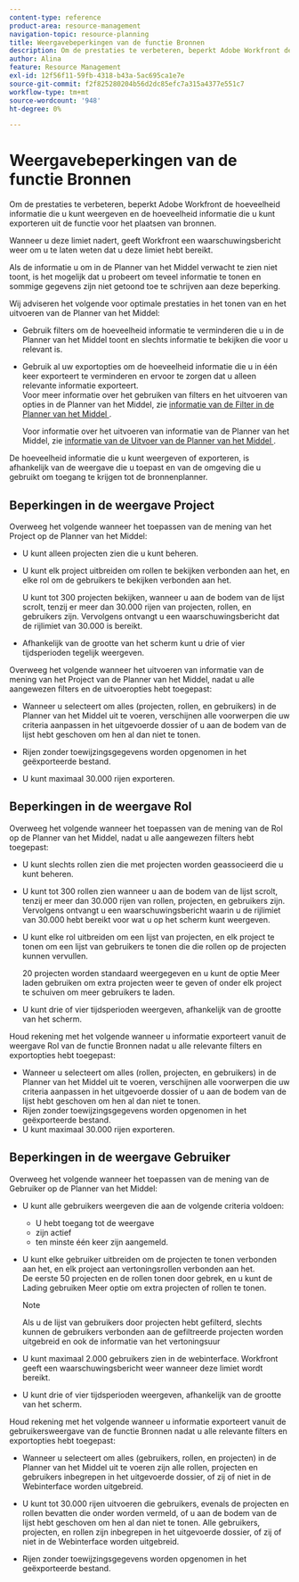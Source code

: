```yaml
---
content-type: reference
product-area: resource-management
navigation-topic: resource-planning
title: Weergavebeperkingen van de functie Bronnen
description: Om de prestaties te verbeteren, beperkt Adobe Workfront de hoeveelheid informatie die u kunt weergeven en de hoeveelheid informatie die u kunt exporteren uit de functie voor het plaatsen van bronnen.
author: Alina
feature: Resource Management
exl-id: 12f56f11-59fb-4318-b43a-5ac695ca1e7e
source-git-commit: f2f825280204b56d2dc85efc7a315a4377e551c7
workflow-type: tm+mt
source-wordcount: '948'
ht-degree: 0%

---
```


# Weergavebeperkingen van de functie Bronnen

Om de prestaties te verbeteren, beperkt Adobe Workfront de hoeveelheid informatie die u kunt weergeven en de hoeveelheid informatie die u kunt exporteren uit de functie voor het plaatsen van bronnen.

Wanneer u deze limiet nadert, geeft Workfront een waarschuwingsbericht weer om u te laten weten dat u deze limiet hebt bereikt.

Als de informatie u om in de Planner van het Middel verwacht te zien niet toont, is het mogelijk dat u probeert om teveel informatie te tonen en sommige gegevens zijn niet getoond toe te schrijven aan deze beperking.

Wij adviseren het volgende voor optimale prestaties in het tonen van en het uitvoeren van de Planner van het Middel:

* Gebruik filters om de hoeveelheid informatie te verminderen die u in de Planner van het Middel toont en slechts informatie te bekijken die voor u relevant is.
* Gebruik al uw exportopties om de hoeveelheid informatie die u in één keer exporteert te verminderen en ervoor te zorgen dat u alleen relevante informatie exporteert.\
  Voor meer informatie over het gebruiken van filters en het uitvoeren van opties in de Planner van het Middel, zie [ informatie van de Filter in de Planner van het Middel ](../../resource-mgmt/resource-planning/filter-resource-planner.md).

  Voor informatie over het uitvoeren van informatie van de Planner van het Middel, zie [ informatie van de Uitvoer van de Planner van het Middel ](../../resource-mgmt/resource-planning/export-resource-planner.md).

De hoeveelheid informatie die u kunt weergeven of exporteren, is afhankelijk van de weergave die u toepast en van de omgeving die u gebruikt om toegang te krijgen tot de bronnenplanner.

## Beperkingen in de weergave Project

Overweeg het volgende wanneer het toepassen van de mening van het Project op de Planner van het Middel:

* U kunt alleen projecten zien die u kunt beheren.
* U kunt elk project uitbreiden om rollen te bekijken verbonden aan het, en elke rol om de gebruikers te bekijken verbonden aan het.

  U kunt tot 300 projecten bekijken, wanneer u aan de bodem van de lijst scrolt, tenzij er meer dan 30.000 rijen van projecten, rollen, en gebruikers zijn. Vervolgens ontvangt u een waarschuwingsbericht dat de rijlimiet van 30.000 is bereikt.

* Afhankelijk van de grootte van het scherm kunt u drie of vier tijdsperioden tegelijk weergeven.

Overweeg het volgende wanneer het uitvoeren van informatie van de mening van het Project van de Planner van het Middel, nadat u alle aangewezen filters en de uitvoeropties hebt toegepast:

* Wanneer u selecteert om alles (projecten, rollen, en gebruikers) in de Planner van het Middel uit te voeren, verschijnen alle voorwerpen die uw criteria aanpassen in het uitgevoerde dossier of u aan de bodem van de lijst hebt geschoven om hen al dan niet te tonen.
* Rijen zonder toewijzingsgegevens worden opgenomen in het geëxporteerde bestand.

* U kunt maximaal 30.000 rijen exporteren.

## Beperkingen in de weergave Rol

Overweeg het volgende wanneer het toepassen van de mening van de Rol op de Planner van het Middel, nadat u alle aangewezen filters hebt toegepast:

* U kunt slechts rollen zien die met projecten worden geassocieerd die u kunt beheren.

* U kunt tot 300 rollen zien wanneer u aan de bodem van de lijst scrolt, tenzij er meer dan 30.000 rijen van rollen, projecten, en gebruikers zijn. Vervolgens ontvangt u een waarschuwingsbericht waarin u de rijlimiet van 30.000 hebt bereikt voor wat u op het scherm kunt weergeven.
* U kunt elke rol uitbreiden om een lijst van projecten, en elk project te tonen om een lijst van gebruikers te tonen die die rollen op de projecten kunnen vervullen.

  20 projecten worden standaard weergegeven en u kunt de optie Meer laden gebruiken om extra projecten weer te geven of onder elk project te schuiven om meer gebruikers te laden.

* U kunt drie of vier tijdsperioden weergeven, afhankelijk van de grootte van het scherm.

Houd rekening met het volgende wanneer u informatie exporteert vanuit de weergave Rol van de functie Bronnen nadat u alle relevante filters en exportopties hebt toegepast:

* Wanneer u selecteert om alles (rollen, projecten, en gebruikers) in de Planner van het Middel uit te voeren, verschijnen alle voorwerpen die uw criteria aanpassen in het uitgevoerde dossier of u aan de bodem van de lijst hebt geschoven om hen al dan niet te tonen.
* Rijen zonder toewijzingsgegevens worden opgenomen in het geëxporteerde bestand.
* U kunt maximaal 30.000 rijen exporteren.

## Beperkingen in de weergave Gebruiker

Overweeg het volgende wanneer het toepassen van de mening van de Gebruiker op de Planner van het Middel:

* U kunt alle gebruikers weergeven die aan de volgende criteria voldoen:

   * U hebt toegang tot de weergave
   * zijn actief
   * ten minste één keer zijn aangemeld.

* U kunt elke gebruiker uitbreiden om de projecten te tonen verbonden aan het, en elk project aan vertoningsrollen verbonden aan het.\
  De eerste 50 projecten en de rollen tonen door gebrek, en u kunt de Lading gebruiken Meer optie om extra projecten of rollen te tonen.

  >[!NOTE]
  >
  >Als u de lijst van gebruikers door projecten hebt gefilterd, slechts kunnen de gebruikers verbonden aan de gefiltreerde projecten worden uitgebreid en ook de informatie van het vertoningsuur

* U kunt maximaal 2.000 gebruikers zien in de webinterface. Workfront geeft een waarschuwingsbericht weer wanneer deze limiet wordt bereikt.
* U kunt drie of vier tijdsperioden weergeven, afhankelijk van de grootte van het scherm.

Houd rekening met het volgende wanneer u informatie exporteert vanuit de gebruikersweergave van de functie Bronnen nadat u alle relevante filters en exportopties hebt toegepast:

* Wanneer u selecteert om alles (gebruikers, rollen, en projecten) in de Planner van het Middel uit te voeren zijn alle rollen, projecten en gebruikers inbegrepen in het uitgevoerde dossier, of zij of niet in de Webinterface worden uitgebreid.

* U kunt tot 30.000 rijen uitvoeren die gebruikers, evenals de projecten en rollen bevatten die onder worden vermeld, of u aan de bodem van de lijst hebt geschoven om hen al dan niet te tonen. Alle gebruikers, projecten, en rollen zijn inbegrepen in het uitgevoerde dossier, of zij of niet in de Webinterface worden uitgebreid.
* Rijen zonder toewijzingsgegevens worden opgenomen in het geëxporteerde bestand.
